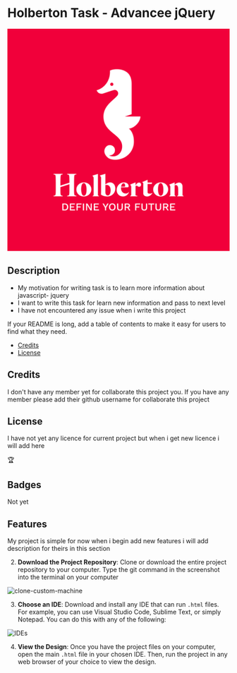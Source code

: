 
# Holberton Task - Advancee jQuery

![copy-repo-link](./flexbox/images/holberton_logo.jpg)
           

## Description

- My motivation for writing task is to learn more information about javascript- jquery 
- I want to write this task for learn new information and pass to next  level 
- I have not encountered  any issue when i write this project



If your README is long, add a table of contents to make it easy for users to find what they need.

- [Credits](#credits)
- [License](#license)



## Credits

I don't have any member yet for collaborate this project you. If you have any member please add their github username for collaborate this project 

## License
I have not yet any licence for current project but when i get new licence i will add here

🏆 

## Badges
Not yet 

## Features

My project is simple for now when i begin add new features i will add description for theirs in this section


2. **Download the Project Repository**: Clone or download the entire project repository to your computer. Type the git command in the screenshot into the terminal on your computer

![clone-custom-machine](html_advanced/assets/images/clone-custom-machine.png)

3. **Choose an IDE**: Download and install any IDE that can run `.html` files. For example, you can use Visual Studio Code, Sublime Text, or simply Notepad. You can do this with any of the following:

![IDEs](html_advanced/assets/images/IDEs.png)

4. **View the Design**: Once you have the project files on your computer, open the main `.html` file in your chosen IDE. Then, run the project in any web browser of your choice to view the design.